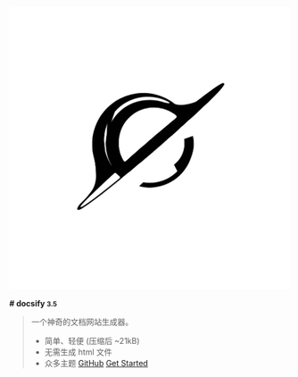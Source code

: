 ![logo](images/透明logo黑.png) 

**# docsify <small>3.5</small>**

 > 一个神奇的文档网站生成器。 
 > - 简单、轻便 (压缩后 ~21kB) 
 > - 无需生成 html 文件
 >  - 众多主题 [GitHub](https://github.com/docsifyjs/docsify/) [Get Started](#docsify)